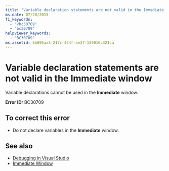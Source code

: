 ```yaml
---
title: "Variable declaration statements are not valid in the Immediate window"
ms.date: 07/20/2015
f1_keywords: 
  - "vbc30709"
  - "bc30709"
helpviewer_keywords: 
  - "BC30709"
ms.assetid: 6b095aa3-217c-434f-ae37-159016c321ca
---
```

# Variable declaration statements are not valid in the Immediate window
Variable declarations cannot be used in the **Immediate** window.  
  
 **Error ID:** BC30709  
  
## To correct this error  
  
-   Do not declare variables in the **Immediate** window.  
  
## See also
- [Debugging in Visual Studio](/visualstudio/debugger/debugging-in-visual-studio)
- [Immediate Window](/visualstudio/ide/reference/immediate-window)
